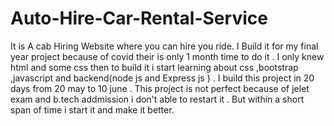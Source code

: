 # Auto-Hire-Car-Rental-Service
It is A cab Hiring Website where you can hire you ride.  I Build it for my final year project because of covid their is only 1 month time to do it .
I only knew html and some css then to build it i start learning about css ,bootstrap ,javascript and backend(node js and Express js ) .
I build this project in 20 days from 20 may to 10 june . This project is not perfect because of jelet exam and b.tech addmission i don't able to restart it . 
But within a short span of time i start it and make it better. 
